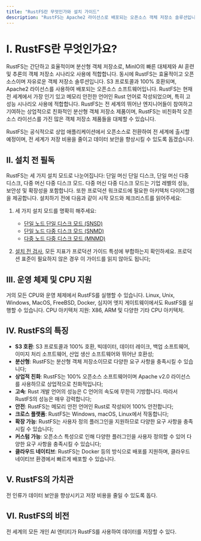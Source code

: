 ```yaml
---
title: "RustFS란 무엇인가와 설치 가이드"
description: "RustFS는 Apache2 라이선스로 배포되는 오픈소스 객체 저장소 솔루션입니다."
---
```


# I. RustFS란 무엇인가요?

RustFS는 간단하고 효율적이며 분산형 객체 저장소로, MinIO의 빠른 대체제와 AI 훈련 및 추론의 객체 저장소 시나리오 사용에 적합합니다.
동시에 RustFS는 효율적이고 오픈소스이며 자유로운 객체 저장소 솔루션입니다. S3 프로토콜과 100% 호환되며, Apache2 라이선스를 사용하여 배포되는 오픈소스 소프트웨어입니다. RustFS는 현재 전 세계에서 가장 인기 있고 메모리 안전한 언어인 Rust 언어로 작성되었으며, 특히 고성능 시나리오 사용에 적합합니다. RustFS는 전 세계의 뛰어난 엔지니어들이 참여하고 기여하는 상업적으로 친화적인 분산형 객체 저장소 제품이며, RustFS는 비친화적 오픈소스 라이선스를 가진 많은 객체 저장소 제품들을 대체할 수 있습니다.

RustFS는 공식적으로 상업 애플리케이션에서 오픈소스로 전환하여 전 세계에 출시할 예정이며, 전 세계가 저장 비용을 줄이고 데이터 보안을 향상시킬 수 있도록 돕겠습니다.



## II. 설치 전 필독

 RustFS는 세 가지 설치 모드로 나눈어집니다: 단일 머신 단일 디스크, 단일 머신 다중 디스크, 다중 머신 다중 디스크 모드. 다중 머신 다중 디스크 모드는 기업 레벨의 성능, 보안성 및 확장성을 포함합니다. 또한 프로덕션 워크로드에 필요한 아키텍처 다이어그램을 제공합니다. 설치하기 전에 다음과 같이 시작 모드와 체크리스트를 읽어주세요:

1. 세 가지 설치 모드를 명확히 해주세요:

    - [단일 노드 단일 디스크 모드 (SNSD)](./single-node-single-disk.md)   
    - [단일 노드 다중 디스크 모드 (SNMD)](./single-node-multiple-disk.md)
    - [다중 노드 다중 디스크 모드 (MNMD)](./multiple-node-multiple-disk.md) 

2. [설치 전 검사](../checklists/index.md), 모든 지표가 프로덕션 가이드 특성에 부합하는지 확인하세요. 프로덕션 표준이 필요하지 않은 경우 이 가이드를 읽지 않아도 됩니다;



## III. 운영 체제 및 CPU 지원

거의 모든 CPU와 운영 체제에서 RustFS를 실행할 수 있습니다. Linux, Unix, Windows, MacOS, FreeBSD, Docker, 심지어 엣지 게이트웨이에서도 RustFS를 실행할 수 있습니다.
CPU 아키텍처 지원: X86, ARM 및 다양한 기타 CPU 아키텍처.

## IV. RustFS의 특징

- **S3 호환**: S3 프로토콜과 100% 호환, 빅데이터, 데이터 레이크, 백업 소프트웨어, 이미지 처리 소프트웨어, 산업 생산 소프트웨어와 뛰어난 호환성;
- **분산형**: RustFS는 분산형 객체 저장소이므로 다양한 요구 사항을 충족시킬 수 있습니다;
- **상업적 친화**: RustFS는 100% 오픈소스 소프트웨어이며 Apache v2.0 라이선스를 사용하므로 상업적으로 친화적입니다;
- **고속**: Rust 개발 언어의 성능은 C 언어의 속도에 무한히 기방합니다. 따라서 RustFS의 성능은 매우 강력합니다;
- **안전**: RustFS는 메모리 안전 언어인 Rust로 작성되어 100% 안전합니다;
- **크로스 플랫폼**: RustFS는 Windows, macOS, Linux에서 작동합니다;
- **확장 가능**: RustFS는 사용자 정의 플러그인을 지원하므로 다양한 요구 사항을 충족시킬 수 있습니다;
- **커스텀 가능**: 오픈소스 특성으로 인해 다양한 플러그인을 사용자 정의할 수 있어 다양한 요구 사항을 충족시킬 수 있습니다;
- **클라우드 네이티브**: RustFS는 Docker 등의 방식으로 배포를 지원하며, 클라우드 네이티브 환경에서 빠르게 배포할 수 있습니다.

## V. RustFS의 가치관

전 인류가 데이터 보안을 향상시키고 저장 비용을 줄일 수 있도록 돕다.

## VI. RustFS의 비전

전 세계의 모든 개인 AI 엔티티가 RustFS를 사용하여 데이터를 저장할 수 있다.

